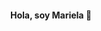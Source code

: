 <div align="center">
<h4 align="center"> Hola, soy Mariela 👋 </h4>
</div>

<!--
### Hi there 👋
-->

<!--
**mariela-ecv/mariela-ecv** is a ✨ _special_ ✨ repository because its `README.md` (this file) appears on your GitHub profile.

Here are some ideas to get you started:

- 🔭 I’m currently working on ...
- 🌱 I’m currently learning ...
- 👯 I’m looking to collaborate on ...
- 🤔 I’m looking for help with ...
- 💬 Ask me about ...
- 📫 How to reach me: ...
- 😄 Pronouns: ...
- ⚡ Fun fact: ...
-->
